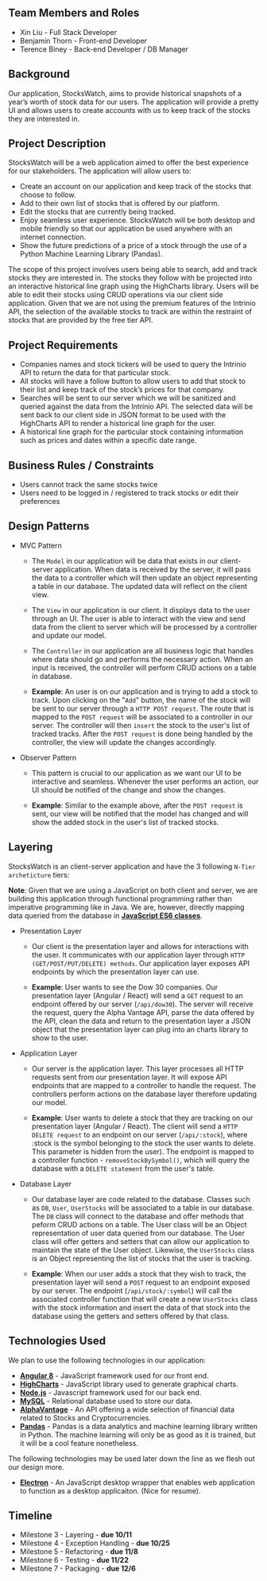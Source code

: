 ## Team Members and Roles
* Xin Liu - Full Stack Developer
* Benjamin Thorn - Front-end Developer  
* Terence Biney - Back-end Developer / DB Manager


## Background
Our application, StocksWatch, aims to provide historical snapshots of a year’s worth of stock data for our users. The application will provide a pretty UI and allows users to create accounts with us to keep track of the stocks they are interested in.


## Project Description 
StocksWatch will be a web application aimed to offer the best experience for our stakeholders. The application will allow users to:

* Create an account on our application and keep track of the stocks that choose to follow.
* Add to their own list of stocks that is offered by our platform. 
* Edit the stocks that are currently being tracked. 
* Enjoy seamless user experience. StocksWatch will be both desktop and mobile friendly so that our application be used anywhere with an internet connection.
* Show the future predictions of a price of a stock through the use of a Python Machine Learning Library (Pandas).

The scope of this project involves users being able to search, add and track stocks they are interested in. The stocks they follow with be projected into an interactive historical line graph using the HighCharts library. Users will be able to edit their stocks using CRUD operations via our client side application. Given that we are not using the premium features of the Intrinio API, the selection of the available stocks to track are within the restraint of stocks that are provided by the free tier API. 


## Project Requirements
* Companies names and stock tickers will be used to query the Intrinio API to return the data for that particular stock.
* All stocks will have a follow button to allow users to add that stock to their list and keep track of the stock’s prices for that company.
* Searches will be sent to our server which we will be sanitized and queried against the data from the Intrinio API. The selected data will be sent back to our client side in JSON format to be used with the HighCharts API to render a historical line graph for the user. 
* A historical line graph for the particular stock containing information such as prices and dates within a specific date range. 


## Business Rules / Constraints
* Users cannot track the same stocks twice
* Users need to be logged in / registered to track stocks or edit their preferences


## Design Patterns
* MVC Pattern 
	- The `Model` in our application will be data that exists in our client-server application. When data is received by the server, it will pass the data to a controller which will then update an object representing a table in our database. The updated data will reflect on the client view.
	- The `View` in our application is our client. It displays data to the user through an UI. The user is able to interact with the view and send data from the client to server which will be processed by a controller and update our model.
	- The `Controller` in our application are all business logic that handles where data should go and performs the necessary action. When an input is received, the controller will perform CRUD actions on a table in database.

	- __Example__: An user is on our application and is trying to add a stock to track. Upon clicking on the "`Add`" button, the name of the stock will be sent to our server through a `HTTP POST request`. The route that is mapped to the `POST request` will be associated to a controller in our server. The controller will then `insert` the stock to the user's list of tracked tracks. After the `POST request` is done being handled by the controller, the view will update the changes accordingly.

* Observer Pattern 
	- This pattern is crucial to our application as we want our UI to be interactive and seamless. Whenever the user performs an action, our UI should be notified of the change and show the changes. 

	- __Example__: Similar to the example above, after the `POST request` is sent, our view will be notified that the model has changed and will show the added stock in the user's list of tracked stocks.


## Layering
StocksWatch is an client-server application and have the 3 following `N-Tier archeticture` tiers:

__Note__: Given that we are using a JavaScript on both client and server, we are building this application through functional programming rather than imperative programming like in Java. We are, however, directly mapping data queried from the database in __[JavaScript ES6 classes](https://developer.mozilla.org/en-US/docs/Web/JavaScript/Reference/Classes)__.

* Presentation Layer
	- Our client is the presentation layer and allows for interactions with the user. It communicates with our application layer through `HTTP (GET/POST/PUT/DELETE) methods`. Our application layer exposes API endpoints by which the presentation layer can use. 

	- __Example__: User wants to see the Dow 30 companies. Our presentation layer (Angular / React) will send a `GET` request to an endpoint offered by our server (`/api/dow30`). The server will receive the request, query the Alpha Vantage API, parse the data offered by the API, clean the data and return to the presentation layer a JSON object that the presentation layer can plug into an charts library to show to the user.

* Application Layer
	- Our server is the application layer. This layer processes all HTTP requests sent from our presentation layer. It will expose API endpoints that are mapped to a controller to handle the request. The controllers perform actions on the database layer therefore updating our model. 

	- __Example__: User wants to delete a stock that they are tracking on our presentation layer (Angular / React). The client will send a `HTTP DELETE request` to an endpoint on our server (`/api/:stock`), where :stock is the symbol belonging to the stock the user wants to delete. This parameter is hidden from the user). The endpoint is mapped to a controller function - `removeStockBySymbol()`, which will query the database with a `DELETE statement` from the user's table.

* Database Layer
	- Our database layer are code related to the database. Classes such as `DB`, `User`, `UserStocks` will be associated to a table in our database. The `DB` class will connect to the database and offer methods that peform CRUD actions on a table. The User class will be an Object representation of user data queried from our database. The User class will offer getters and setters that can allow our application to maintain the state of the User object. Likewise, the `UserStocks` class is an Object representing the list of stocks that the user is tracking.

	- __Example__: When our user adds a stock that they wish to track, the presentation layer will send a `POST` request to an endpoint exposed by our server. The endpoint (`/api/stock/:symbol`) will call the associated controller function that will create a new `UserStocks` class with the stock information and insert the data of that stock into the database using the getters and setters offered by that class. 


## Technologies Used
We plan to use the following technologies in our application: 

* __[Angular 8](https://angular.io/)__ - JavaScript framework used for our front end.
* __[HighCharts](https://www.highcharts.com/)__ - JavaScript library used to generate graphical charts.
* __[Node.js](https://nodejs.org/en/)__ - Javascript framework used for our back end. 
* __[MySQL](https://www.mysql.com/)__ - Relational database used to store our data.
* __[AlphaVantage](https://www.alphavantage.co/)__ - An API offering a wide selection of financial data related to Stocks and Cryptocurrencies.
* __[Pandas](https://pandas.pydata.org/)__ - Pandas is a data analytics and machine learning library written in Python. The machine learning will only be as good as it is trained, but it will be a cool feature nonetheless.

The following technologies may be used later down the line as we flesh out our design more.
* __[Electron](https://electronjs.org/)__ - An JavaScript desktop wrapper that enables web application to function as a desktop applicaiton. (Nice for resume).


## Timeline
* Milestone 3 - Layering - __due 10/11__
* Milestone 4 - Exception Handling - __due 10/25__
* Milestone 5 - Refactoring - __due 11/8__
* Milestone 6 - Testing - __due 11/22__
* Milestone 7 - Packaging - __due 12/6__